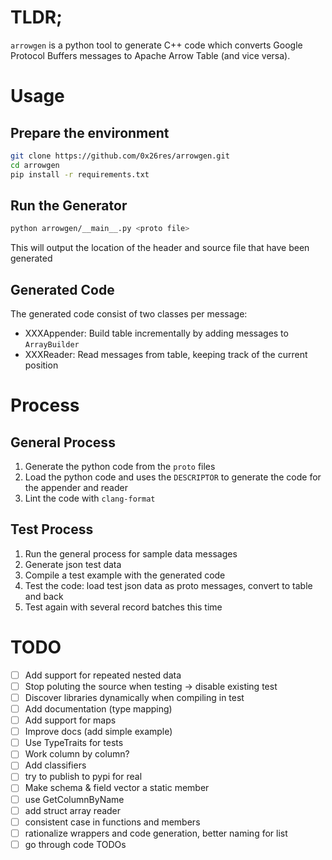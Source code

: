 # TLDR;

`arrowgen` is a python tool to generate C++ code which converts Google Protocol Buffers messages to Apache Arrow Table (and vice versa).


# Usage

## Prepare the environment
```bash
git clone https://github.com/0x26res/arrowgen.git
cd arrowgen
pip install -r requirements.txt
```
## Run the Generator
```bash
python arrowgen/__main__.py <proto file>
```
This will output the location of the header and source file that have been generated

## Generated Code

The generated code consist of two classes per message:
- XXXAppender: Build table incrementally by adding messages to `ArrayBuilder`
- XXXReader: Read messages from table, keeping track of the current position

# Process

## General Process

1. Generate the python code from the `proto` files
2. Load the python code and uses the `DESCRIPTOR` to generate the code for the appender and reader
3. Lint the code with `clang-format`
 

## Test Process

1. Run the general process for sample data messages
2. Generate json test data
3. Compile a test example with the generated code
4. Test the code: load test json data as proto messages, convert to table and back
5. Test again with several record batches this time 

# TODO

- [ ] Add support for repeated nested data
- [ ] Stop poluting the source when testing -> disable existing test
- [ ] Discover libraries dynamically when compiling in test
- [ ] Add documentation (type mapping)
- [ ] Add support for maps
- [ ] Improve docs (add simple example)
- [ ] Use TypeTraits for tests
- [ ] Work column by column?
- [ ] Add classifiers
- [ ] try to publish to pypi for real
- [ ] Make schema & field vector a static member
- [ ] use GetColumnByName
- [ ] add struct array reader
- [ ] consistent case in functions and members
- [ ] rationalize wrappers and code generation, better naming for list
- [ ] go through code TODOs

